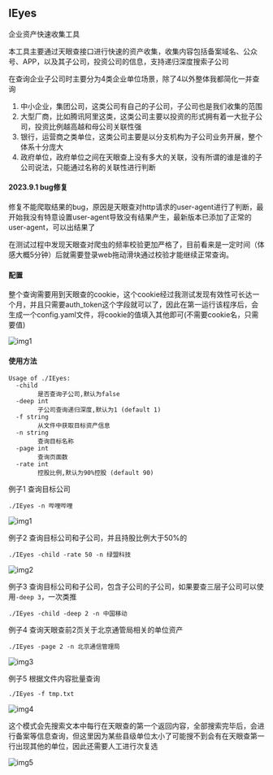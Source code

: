 ## IEyes



企业资产快速收集工具

本工具主要通过天眼查接口进行快速的资产收集，收集内容包括备案域名、公众号、APP，以及其子公司，投资公司的信息，支持递归深度搜索子公司



在查询企业子公司时主要分为4类企业单位场景，除了4以外整体我都简化一并查询

1. 中小企业，集团公司，这类公司有自己的子公司，子公司也是我们收集的范围
2. 大型厂商，比如腾讯阿里这类，这类公司主要以投资的形式拥有着一大批子公司，投资比例越高越和母公司关联性强
3. 银行，运营商之类单位，这类公司主要是以分支机构为子公司业务开展，整个体系十分庞大
4. 政府单位，政府单位之间在天眼查上没有多大的关联，没有所谓的谁是谁的子公司说法，只能通过名称的关联性进行判断

#### 2023.9.1 bug修复
修复不能爬取结果的bug，原因是天眼查对http请求的user-agent进行了判断，最开始我没有特意设置user-agent导致没有结果产生，最新版本已添加了正常的user-agent，可以出结果了

在测试过程中发现天眼查对爬虫的频率校验更加严格了，目前看来是一定时间（体感大概5分钟）后就需要登录web拖动滑块通过校验才能继续正常查询。

#### 配置
整个查询需要用到天眼查的cookie，这个cookie经过我测试发现有效性可长达一个月，并且只需要auth_token这个字段就可以了，因此在第一运行该程序后，会生成一个config.yaml文件，将cookie的值填入其他即可(不需要cookie名，只需要值)

![img1](img/img6.png)


#### 使用方法

```
Usage of ./IEyes:
  -child
    	是否查询子公司,默认为false
  -deep int
    	子公司查询递归深度,默认为1 (default 1)
  -f string
    	从文件中获取目标资产信息
  -n string
    	查询目标名称
  -page int
    	查询页面数
  -rate int
    	控股比例,默认为90%控股 (default 90)
```

例子1
查询目标公司
```
./IEyes -n 哔哩哔哩
```

![img1](img/img1.png)



例子2
查询目标公司和子公司，并且持股比例大于50%的

```
./IEyes -child -rate 50 -n 绿盟科技
```
![img2](img/img2.png)

例子3
查询目标公司和子公司，包含子公司的子公司，如果要查三层子公司可以使用`-deep 3`，一次类推
```
./IEyes -child -deep 2 -n 中国移动
```

例子4
查询天眼查前2页关于北京通管局相关的单位资产

```
./IEyes -page 2 -n 北京通信管理局
```

![img3](img/img3.png)

例子5
根据文件内容批量查询

```
./IEyes -f tmp.txt
```

![img4](img/img4.png)

这个模式会先搜索文本中每行在天眼查的第一个返回内容，全部搜索完毕后，会进行备案等信息查询，但这里因为某些县级单位太小了可能搜不到会有在天眼查第一行出现其他的单位，因此还需要人工进行次复选

![img5](img/img5.png)
